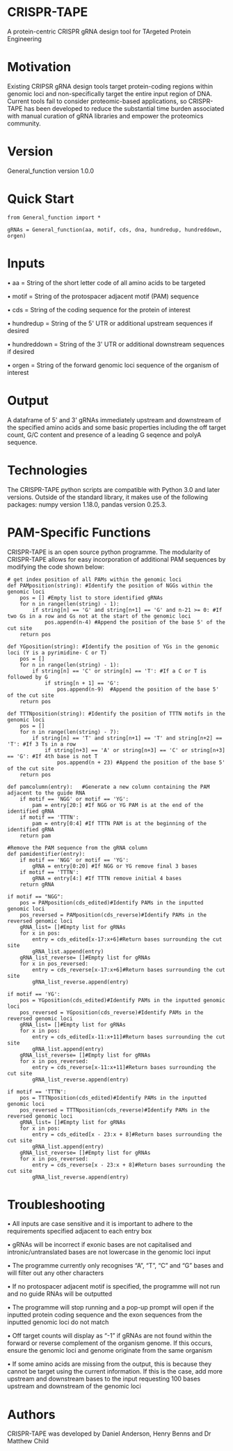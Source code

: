 # CRISPR-TAPE
A protein-centric CRISPR gRNA design tool for TArgeted Protein Engineering

# Motivation 
Existing CRIPSR gRNA design tools target protein-coding regions within genomic loci and non-specifically target the entire input region of DNA. Current tools fail to consider proteomic-based applications, so CRISPR-TAPE has been developed to reduce the substantial time burden associated with manual curation of gRNA libraries and empower the proteomics community. 

# Version

General_function version 1.0.0

# Quick Start 

    from General_function import *
  
    gRNAs = General_function(aa, motif, cds, dna, hundredup, hundreddown, orgen)
  
# Inputs

• aa = String of the short letter code of all amino acids to be targeted

• motif = String of the protospacer adjacent motif (PAM) sequence

• cds = String of the coding sequence for the protein of interest

• hundredup = String of the 5' UTR or additional upstream sequences if desired

• hundreddown = String of the 3' UTR or additional downstream sequences if desired

• orgen = String of the forward genomic loci sequence of the organism of interest
 
# Output 

A dataframe of 5' and 3' gRNAs immediately upstream and downstream of the specified amino acids and some basic properties including the off target count, G/C content and presence of a leading G seqence and polyA sequence. 


# Technologies 
The CRISPR-TAPE python scripts are compatible with Python 3.0 and later versions. Outside of the standard library, it makes use of the following packages: numpy version 1.18.0, pandas version 0.25.3.

# PAM-Specific Functions

CRISPR-TAPE is an open source python programme. The modularity of CRISPR-TAPE allows for easy incorporation of additional PAM sequences by modifying the code shown below:
   
    # get index position of all PAMs within the genomic loci
    def PAMposition(string): #Identify the position of NGGs within the genomic loci
        pos = [] #Empty list to store identified gRNAs
        for n in range(len(string) - 1):
            if string[n] == 'G' and string[n+1] == 'G' and n-21 >= 0: #If two Gs in a row and Gs not at the start of the genomic loci
                pos.append(n-4) #Append the position of the base 5' of the cut site
        return pos
    
    def YGposition(string): #Identify the position of YGs in the genomic loci (Y is a pyrimidine- C or T)
        pos = []
        for n in range(len(string) - 1):
            if string[n] == 'C' or string[n] == 'T': #If a C or T is followed by G
                if string[n + 1] == 'G':
                    pos.append(n-9)  #Append the position of the base 5' of the cut site
        return pos
    
    def TTTNposition(string): #Identify the position of TTTN motifs in the genomic loci
        pos = []
        for n in range(len(string) - 7):
            if string[n] == 'T' and string[n+1] == 'T' and string[n+2] == 'T': #If 3 Ts in a row
                if string[n+3] == 'A' or string[n+3] == 'C' or string[n+3] == 'G': #If 4th base is not T
                    pos.append(n + 23) #Append the position of the base 5' of the cut site
        return pos

    def pamcolumn(entry):   #Generate a new column containing the PAM adjacent to the guide RNA
        if motif == 'NGG' or motif == 'YG':
            pam = entry[20:] #If NGG or YG PAM is at the end of the identified gRNA
        if motif == 'TTTN':
            pam = entry[0:4] #If TTTN PAM is at the beginning of the identified gRNA
        return pam

    #Remove the PAM sequence from the gRNA column
    def pamidentifier(entry):
        if motif == 'NGG' or motif == 'YG':
            gRNA = entry[0:20] #If NGG or YG remove final 3 bases
        if motif == 'TTTN':
            gRNA = entry[4:] #If TTTN remove initial 4 bases
        return gRNA
    
    if motif == "NGG":
        pos = PAMposition(cds_edited)#Identify PAMs in the inputted genomic loci
        pos_reversed = PAMposition(cds_reverse)#Identify PAMs in the reversed genomic loci
        gRNA_list= []#Empty list for gRNAs
        for x in pos:
            entry = cds_edited[x-17:x+6]#Return bases surrounding the cut site
            gRNA_list.append(entry)
        gRNA_list_reverse= []#Empty list for gRNAs
        for x in pos_reversed:
            entry = cds_reverse[x-17:x+6]#Return bases surrounding the cut site
            gRNA_list_reverse.append(entry)
            
    if motif == 'YG':
        pos = YGposition(cds_edited)#Identify PAMs in the inputted genomic loci
        pos_reversed = YGposition(cds_reverse)#Identify PAMs in the reversed genomic loci
        gRNA_list= []#Empty list for gRNAs
        for x in pos:
            entry = cds_edited[x-11:x+11]#Return bases surrounding the cut site
            gRNA_list.append(entry)
        gRNA_list_reverse= []#Empty list for gRNAs
        for x in pos_reversed:
            entry = cds_reverse[x-11:x+11]#Return bases surrounding the cut site
            gRNA_list_reverse.append(entry)
            
    if motif == 'TTTN':
        pos = TTTNposition(cds_edited)#Identify PAMs in the inputted genomic loci
        pos_reversed = TTTNposition(cds_reverse)#Identify PAMs in the reversed genomic loci
        gRNA_list= []#Empty list for gRNAs
        for x in pos:
            entry = cds_edited[x - 23:x + 8]#Return bases surrounding the cut site
            gRNA_list.append(entry)
        gRNA_list_reverse= []#Empty list for gRNAs
        for x in pos_reversed:
            entry = cds_reverse[x - 23:x + 8]#Return bases surrounding the cut site
            gRNA_list_reverse.append(entry)
            
# Troubleshooting
• All inputs are case sensitive and it is important to adhere to the requirements specified adjacent to each entry box

• gRNAs will be incorrect if exonic bases are not capitalised and intronic/untranslated bases are not lowercase in the genomic loci input

• The programme currently only recognises “A”, “T”, “C” and “G” bases and will filter out any other characters

• If no protospacer adjacent motif is specified, the programme will not run and no guide RNAs will be outputted

• The programme will stop running and a pop-up prompt will open if the inputted protein coding sequence and the exon sequences from the inputted genomic loci do not match

• Off target counts will display as “-1” if gRNAs are not found within the forward or reverse complement of the organism genome. If this occurs, ensure the genomic loci and genome originate from the same organism

• If some amino acids are missing from the output, this is because they cannot be target using the current information. If this is the case, add more upstream and downstream bases to the input requesting 100 bases upstream and downstream of the genomic loci

# Authors

CRISPR-TAPE was developed by Daniel Anderson, Henry Benns and Dr Matthew Child
